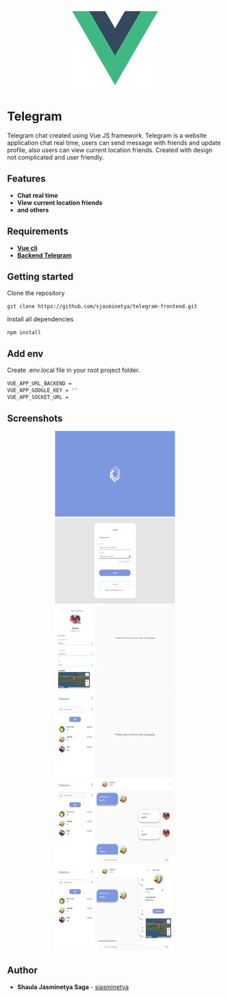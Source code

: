 <p align="center">
  <img src="./screenshots/logo.png" width="200">
</p>

# Telegram
Telegram chat created using Vue JS framework. Telegram is a website application chat real time, users can send message with friends and update profile, also users can view current location friends. Created with design not complicated and user friendly.

## Features
* **Chat real time**
* **View current location friends**
* **and others**

## Requirements
* **[Vue cli](https://cli.vuejs.org/guide/installation.html)**
* **[Backend Telegram](https://github.com/sjasminetya/telegram-backend)**

## Getting started
Clone the repository
```
git clone https://github.com/sjasminetya/telegram-frontend.git
```
Install all dependencies
```
npm install
```

## Add env
Create .env.local file in your root project folder.
```
VUE_APP_URL_BACKEND = 
VUE_APP_GOOGLE_KEY = ''
VUE_APP_SOCKET_URL = 
```

## Screenshots
<div align="center" class="flex">
  <img src="./screenshots/landing-page.png" width="280" height="200">
  <img src="./screenshots/login.png" width="280" height="200">
  <img src="./screenshots/profile.png" width="280" height="200">
  <img src="./screenshots/friend-list.png" width="280" height="200">
  <img src="./screenshots/message.png" width="280" height="200">
  <img src="./screenshots/friends-data.png" width="280" height="200">
</div>

## Author

  * **Shaula Jasminetya Saga** - [sjasminetya](https://github.com/sjasminetya)
